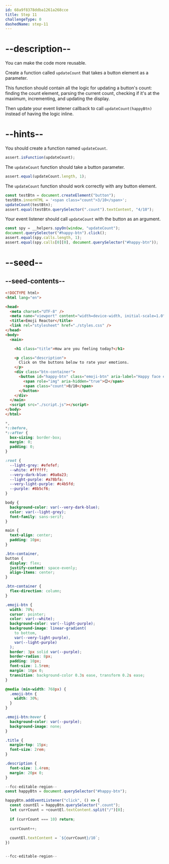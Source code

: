 ```yaml
---
id: 68a9f8378ddba1261a268cce
title: Step 11
challengeType: 0
dashedName: step-11
---
```


# --description--

You can make the code more reusable.

Create a function called `updateCount` that takes a button element as a parameter.

This function should contain all the logic for updating a button's count: finding the count element, parsing the current count, checking if it's at the maximum, incrementing, and updating the display.

Then update your event listener callback to call `updateCount(happyBtn)` instead of having the logic inline.

# --hints--

You should create a function named `updateCount`.

```js
assert.isFunction(updateCount);
```

The `updateCount` function should take a button parameter.

```js
assert.equal(updateCount.length, 1);
```

The `updateCount` function should work correctly with any button element.

```js
const testBtn = document.createElement("button");
testBtn.innerHTML = '<span class="count">3/10</span>';
updateCount(testBtn);
assert.equal(testBtn.querySelector(".count").textContent, "4/10");
```

Your event listener should call `updateCount` with the button as an argument.

```js
const spy = __helpers.spyOn(window, "updateCount");
document.querySelector("#happy-btn").click();
assert.equal(spy.calls.length, 1);
assert.equal(spy.calls[0][0], document.querySelector("#happy-btn"));
```

# --seed--

## --seed-contents--

```html
<!DOCTYPE html>
<html lang="en">

<head>
  <meta charset="UTF-8" />
  <meta name="viewport" content="width=device-width, initial-scale=1.0" />
  <title>Emoji Reactor</title>
  <link rel="stylesheet" href="./styles.css" />
</head>
<body>
  <main>

    <h1 class="title">How are you feeling today?</h1>

    <p class="description">
      Click on the buttons below to rate your emotions.
    </p>
    <div class="btn-container">
      <button id="happy-btn" class="emoji-btn" aria-label="Happy face emoji">
        <span role="img" aria-hidden="true">😊</span>
        <span class="count">0/10</span>
      </button>
    </div>
  </main>
  <script src="./script.js"></script>
</body>
</html>
```

```css
*,
*::before,
*::after {
  box-sizing: border-box;
  margin: 0;
  padding: 0;
}

:root {
  --light-grey: #efefef;
  --white: #ffffff;
  --very-dark-blue: #0a0a23;
  --light-purple: #a78bfa;
  --very-light-purple: #c4b5fd;
  --purple: #8b5cf6;
}

body {
  background-color: var(--very-dark-blue);
  color: var(--light-grey);
  font-family: sans-serif;
}

main {
  text-align: center;
  padding: 10px;
}

.btn-container,
button {
  display: flex;
  justify-content: space-evenly;
  align-items: center;
}

.btn-container {
  flex-direction: column;
}

.emoji-btn {
  width: 70%;
  cursor: pointer;
  color: var(--white);
  background-color: var(--light-purple);
  background-image: linear-gradient(
    to bottom,
    var(--very-light-purple),
    var(--light-purple)
  );
  border: 3px solid var(--purple);
  border-radius: 8px;
  padding: 10px;
  font-size: 1.5rem;
  margin: 10px 0;
  transition: background-color 0.3s ease, transform 0.2s ease;
}

@media (min-width: 768px) {
  .emoji-btn {
    width: 30%;
  }
}

.emoji-btn:hover {
  background-color: var(--purple);
  background-image: none;
}

.title {
  margin-top: 15px;
  font-size: 2rem;
}

.description {
  font-size: 1.4rem;
  margin: 20px 0;
}
```

```js
--fcc-editable-region--
const happyBtn = document.querySelector("#happy-btn");

happyBtn.addEventListener("click", () => {
  const countEl = happyBtn.querySelector(".count");
  let currCount = +countEl.textContent.split("/")[0];
  
  if (currCount === 10) return;
  
  currCount++;
  
  countEl.textContent = `${currCount}/10`;
})


--fcc-editable-region--
```
